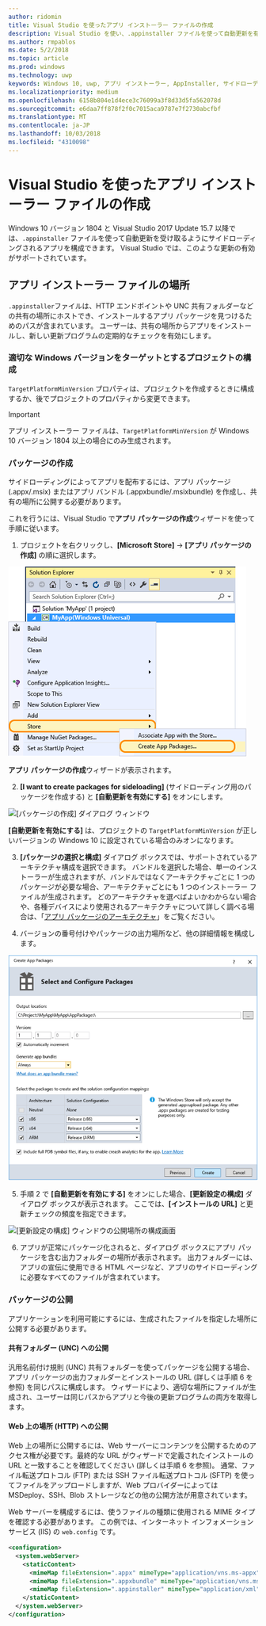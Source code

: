```yaml
---
author: ridomin
title: Visual Studio を使ったアプリ インストーラー ファイルの作成
description: Visual Studio を使い、.appinstaller ファイルを使って自動更新を有効にする方法について説明します。
ms.author: rmpablos
ms.date: 5/2/2018
ms.topic: article
ms.prod: windows
ms.technology: uwp
keywords: Windows 10, uwp, アプリ インストーラー, AppInstaller, サイドローディング
ms.localizationpriority: medium
ms.openlocfilehash: 6158b804e1d4ece3c76099a3f8d33d5fa562078d
ms.sourcegitcommit: e6daa7ff878f2f0c7015aca9787e7f2730abcfbf
ms.translationtype: MT
ms.contentlocale: ja-JP
ms.lasthandoff: 10/03/2018
ms.locfileid: "4310098"
---
```

# <a name="create-an-app-installer-file-with-visual-studio"></a>Visual Studio を使ったアプリ インストーラー ファイルの作成

Windows 10 バージョン 1804 と Visual Studio 2017 Update 15.7 以降では、`.appinstaller` ファイルを使って自動更新を受け取るようにサイドローディングされるアプリを構成できます。 Visual Studio では、このような更新の有効がサポートされています。

## <a name="app-installer-file-location"></a>アプリ インストーラー ファイルの場所
`.appinstaller`ファイルは、HTTP エンドポイントや UNC 共有フォルダーなどの共有の場所にホストでき、インストールするアプリ パッケージを見つけるためのパスが含まれています。 ユーザーは、共有の場所からアプリをインストールし、新しい更新プログラムの定期的なチェックを有効にします。 


### <a name="configure-the-project-to-target-the-correct-windows-version"></a>適切な Windows バージョンをターゲットとするプロジェクトの構成

`TargetPlatformMinVersion` プロパティは、プロジェクトを作成するときに構成するか、後でプロジェクトのプロパティから変更できます。 

>[!IMPORTANT]
> アプリ インストーラー ファイルは、`TargetPlatformMinVersion` が Windows 10 バージョン 1804 以上の場合にのみ生成されます。


### <a name="create-packages"></a>パッケージの作成

サイドローディングによってアプリを配布するには、アプリ パッケージ (.appx/.msix) またはアプリ バンドル (.appxbundle/.msixbundle) を作成し、共有の場所に公開する必要があります。

これを行うには、Visual Studio で**アプリ パッケージの作成**ウィザードを使って手順に従います。

1. プロジェクトを右クリックし、**[Microsoft Store]**  ->  **[アプリ パッケージの作成]** の順に選択します。  

![コンテキスト メニューと [アプリ パッケージの作成] へのナビゲーション](images/packaging-screen2.jpg)   

**アプリ パッケージの作成**ウィザードが表示されます。

2. **[I want to create packages for sideloading]** (サイドローディング用のパッケージを作成する) と **[自動更新を有効にする]** をオンにします。  

![[パッケージの作成] ダイアログ ウィンドウ](images/select-sideloading.png)  

**[自動更新を有効にする]** は、プロジェクトの `TargetPlatformMinVersion` が正しいバージョンの Windows 10 に設定されている場合のみオンになります。

3. **[パッケージの選択と構成]** ダイアログ ボックスでは、サポートされているアーキテクチャ構成を選択できます。 バンドルを選択した場合、単一のインストーラーが生成されますが、バンドルではなくアーキテクチャごとに 1 つのパッケージが必要な場合、アーキテクチャごとにも 1 つのインストーラー ファイルが生成されます。  どのアーキテクチャを選べばよいかわからない場合や、各種デバイスにより使用されるアーキテクチャについて詳しく調べる場合は、「[アプリ パッケージのアーキテクチャ](device-architecture.md)」をご覧ください。

4. バージョンの番号付けやパッケージの出力場所など、他の詳細情報を構成します。

![[アプリ パッケージの作成] ウィンドウのパッケージ構成画面](images/packaging-screen5.jpg)  

5. 手順 2 で **[自動更新を有効にする]** をオンにした場合、**[更新設定の構成]** ダイアログ ボックスが表示されます。 ここでは、**[インストールの URL]** と更新チェックの頻度を指定できます。

![[更新設定の構成] ウィンドウの公開場所の構成画面](images/sideloading-screen.png)  

6. アプリが正常にパッケージ化されると、ダイアログ ボックスにアプリ パッケージを含む出力フォルダーの場所が表示されます。 出力フォルダーには、アプリの宣伝に使用できる HTML ページなど、アプリのサイドローディングに必要なすべてのファイルが含まれています。

### <a name="publish-packages"></a>パッケージの公開

アプリケーションを利用可能にするには、生成されたファイルを指定した場所に公開する必要があります。

#### <a name="publish-to-shared-folders-unc"></a>共有フォルダー (UNC) への公開

汎用名前付け規則 (UNC) 共有フォルダーを使ってパッケージを公開する場合、アプリ パッケージの出力フォルダーとインストールの URL (詳しくは手順 6 を参照) を同じパスに構成します。 ウィザードにより、適切な場所にファイルが生成され、ユーザーは同じパスからアプリと今後の更新プログラムの両方を取得します。

#### <a name="publish-to-a-web-location-http"></a>Web 上の場所 (HTTP) への公開

Web 上の場所に公開するには、Web サーバーにコンテンツを公開するためのアクセス権が必要です。最終的な URL がウィザードで定義されたインストールの URL と一致することを確認してください (詳しくは手順 6 を参照)。 通常、ファイル転送プロトコル (FTP) または SSH ファイル転送プロトコル (SFTP) を使ってファイルをアップロードしますが、Web プロバイダーによっては MSDeploy、SSH、Blob ストレージなどの他の公開方法が用意されています。

Web サーバーを構成するには、使うファイルの種類に使用される MIME タイプを確認する必要があります。 この例では、インターネット インフォメーション サービス (IIS) の `web.config` です。

```xml
<configuration>
  <system.webServer>
    <staticContent>
      <mimeMap fileExtension=".appx" mimeType="application/vns.ms-appx" />
      <mimeMap fileExtension=".appxbundle" mimeType="application/vns.ms-appx" />
      <mimeMap fileExtension=".appinstaller" mimeType="application/xml" />
    </staticContent>  
  </system.webServer>  
</configuration>
```




















